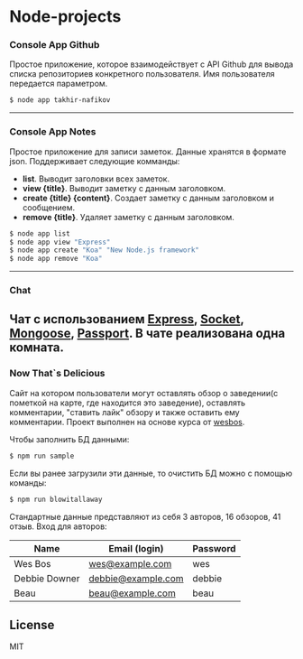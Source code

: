 # Node-projects
### Console App Github
Простое приложение, которое взаимодействует с API Github для вывода
списка репозиториев конкретного пользователя. Имя пользователя передается параметром.

```sh
$ node app takhir-nafikov
```
---
### Console App Notes
Простое приложение для записи заметок. Данные хранятся в формате json.
Поддерживает следующие комманды: 
 - **list**.  Выводит заголовки всех заметок.
 - **view {title}**. Выводит заметку с данным заголовком.
 - **create {title} {content}**. Создает заметку с данным заголовком и сообщением.
 - **remove {title}**. Удаляет заметку с данным заголовком.
```sh
$ node app list
$ node app view "Express"
$ node app create "Koa" "New Node.js framework"
$ node app remove "Koa"
```
---
### Chat

Чат с использованием [Express], [Socket], [Mongoose], [Passport].
В чате реализована одна комната. 
---
### Now That`s Delicious
Сайт на котором пользователи могут оставлять обзор о заведении(с пометкой на карте, где находится это заведение), 
оставлять комментарии, "ставить лайк" обзору и также оставить ему комментарии. 
Проект выполнен на основе курса от [wesbos].

Чтобы заполнить БД данными: 
```bash
$ npm run sample
```
Если вы ранее загрузили эти данные, то очистить БД можно с помощью команды:
```bash
$ npm run blowitallaway
```

Стандартные данные представляют из себя 3 авторов, 16 обзоров, 41 отзыв.
Вход для авторов:

|Name|Email (login)|Password|
|---|---|---|
|Wes Bos|wes@example.com|wes|
|Debbie Downer|debbie@example.com|debbie|
|Beau|beau@example.com|beau|


License
----
MIT

[express]: <http://expressjs.com>
[socket]: <https://socket.io/>
[passport]: <http://www.passportjs.org/>
[mongoose]:<http://mongoosejs.com/>
[wesbos]: <https://learnnode.com/>

 
